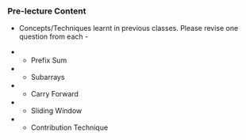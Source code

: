 ### Pre-lecture Content
* Concepts/Techniques learnt in previous classes. Please revise one question from each -

* * Prefix Sum

* * Subarrays

* * Carry Forward

* * Sliding Window

* * Contribution Technique 